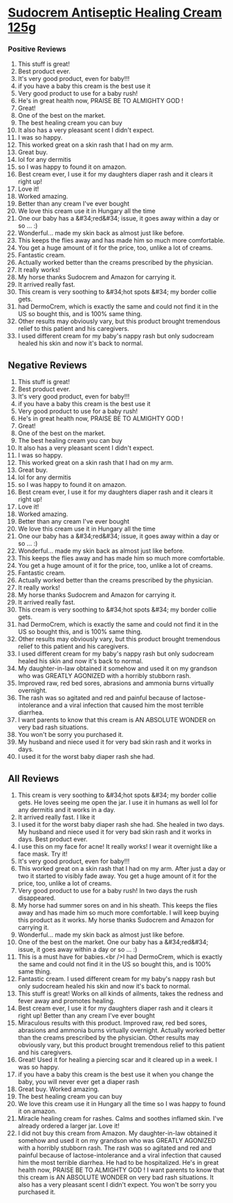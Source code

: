 # [Sudocrem Antiseptic Healing Cream 125g](https://products.checkmycream.com/products/Sudocrem-Antiseptic-Healing-Cream-125g.html)

### Positive Reviews

<ol>
      <li>This stuff is great!  </li>
      <li>Best product ever.</li>
      <li>It&#x27;s very good product, even for baby!!!</li>
      <li>if you have a baby this cream is the best use it</li>
      <li>Very good product to use for a baby rush!</li>
      <li>He&#x27;s in great health now, PRAISE BE TO ALMIGHTY GOD !</li>
      <li>Great!</li>
      <li>One of the best on the market.</li>
      <li>The best healing cream you can buy</li>
      <li>It also has a very pleasant scent I didn&#x27;t expect.</li>
      <li>I was so happy.</li>
      <li>This worked great on a skin rash that I had on my arm.</li>
      <li>Great buy.</li>
      <li>lol  for any dermitis</li>
      <li>so I was happy to found it on amazon.</li>
      <li>Best cream ever, I use it for my daughters diaper rash and it clears it right up!</li>
      <li>Love it!</li>
      <li>Worked amazing.</li>
      <li>Better than any cream I&#x27;ve ever bought</li>
      <li>We love this cream use it in Hungary all the time</li>
      <li>One our baby has a &amp;#34;red&amp;#34; issue, it goes away within a day or so ... :)</li>
      <li>Wonderful... made my skin back as almost just like before.</li>
      <li>This keeps the flies away and has made him so much more comfortable.  </li>
      <li>You get a huge amount of it for the price, too, unlike a lot of creams.</li>
      <li>Fantastic cream.</li>
      <li>Actually worked  better than the creams prescribed by the physician.</li>
      <li>It really works!</li>
      <li>My horse thanks Sudocrem and Amazon for carrying it.</li>
      <li>It arrived really fast.</li>
      <li>This cream is very soothing to &amp;#34;hot spots &amp;#34; my border collie gets.</li>
      <li>had DermoCrem, which is exactly the same and could not find it in the US so bought this, and is 100% same thing.</li>
      <li>Other results may obviously vary, but this product brought tremendous relief to this patient and his caregivers.</li>
      <li>I used different cream for my baby&#x27;s nappy rash but only sudocream healed his skin and now it&#x27;s back to normal.</li>
</ol>


<h2>Negative Reviews</h2>
<ol>
<li> This stuff is great!  </li>
<li> Best product ever.</li>
<li> It&#x27;s very good product, even for baby!!!</li>
<li> if you have a baby this cream is the best use it</li>
<li> Very good product to use for a baby rush!</li>
<li> He&#x27;s in great health now, PRAISE BE TO ALMIGHTY GOD !</li>
<li> Great!</li>
<li> One of the best on the market.</li>
<li> The best healing cream you can buy</li>
<li> It also has a very pleasant scent I didn&#x27;t expect.</li>
<li> I was so happy.</li>
<li> This worked great on a skin rash that I had on my arm.</li>
<li> Great buy.</li>
<li> lol  for any dermitis</li>
<li> so I was happy to found it on amazon.</li>
<li> Best cream ever, I use it for my daughters diaper rash and it clears it right up!</li>
<li> Love it!</li>
<li> Worked amazing.</li>
<li> Better than any cream I&#x27;ve ever bought</li>
<li> We love this cream use it in Hungary all the time</li>
<li> One our baby has a &amp;#34;red&amp;#34; issue, it goes away within a day or so ... :)</li>
<li> Wonderful... made my skin back as almost just like before.</li>
<li> This keeps the flies away and has made him so much more comfortable.  </li>
<li> You get a huge amount of it for the price, too, unlike a lot of creams.</li>
<li> Fantastic cream.</li>
<li> Actually worked  better than the creams prescribed by the physician.</li>
<li> It really works!</li>
<li> My horse thanks Sudocrem and Amazon for carrying it.</li>
<li> It arrived really fast.</li>
<li> This cream is very soothing to &amp;#34;hot spots &amp;#34; my border collie gets.</li>
<li> had DermoCrem, which is exactly the same and could not find it in the US so bought this, and is 100% same thing.</li>
<li> Other results may obviously vary, but this product brought tremendous relief to this patient and his caregivers.</li>
<li> I used different cream for my baby&#x27;s nappy rash but only sudocream healed his skin and now it&#x27;s back to normal.</li>
<li> My daughter-in-law obtained it somehow and used it on my grandson who was GREATLY AGONIZED with a horribly stubborn rash.</li>
<li> Improved raw, red bed sores, abrasions and ammonia burns virtually overnight.</li>
<li> The rash was so agitated and red and painful because of lactose-intolerance and a viral infection that caused him the most terrible diarrhea.</li>
<li> I want parents to know that this cream is AN ABSOLUTE WONDER on very bad rash situations.</li>
<li> You won&#x27;t be sorry you purchased it.</li>
<li> My husband and niece used it for very bad skin rash and it works in days.</li>
<li> I used it for the worst baby diaper rash she had.</li>
</ol>

<h2>All Reviews</h2>

<ol>
    <li> This cream is very soothing to &amp;#34;hot spots &amp;#34; my border collie gets. He loves seeing me open the jar. I use it in humans as well lol  for any dermitis and it works in a day.</li>
    <li> It arrived really fast. I like it</li>
    <li> I used it for the worst baby diaper rash she had. She healed in two days. My husband and niece used it for very bad skin rash and it works in days. Best product ever.</li>
    <li> I use this on my face for acne! It really works! I wear it overnight like a face mask. Try it!</li>
    <li> It&#x27;s very good product, even for baby!!!</li>
    <li> This worked great on a skin rash that I had on my arm. After just a day or two it started to visibly fade away. You get a huge amount of it for the price, too, unlike a lot of creams.</li>
    <li> Very good product to use for a baby rush! In two days the rush disappeared.</li>
    <li> My horse had summer sores on and in his sheath.  This keeps the flies away and has made him so much more comfortable.  I will keep buying this product as it works.  My horse thanks Sudocrem and Amazon for carrying it.</li>
    <li> Wonderful... made my skin back as almost just like before.</li>
    <li> One of the best on the market. One our baby has a &amp;#34;red&amp;#34; issue, it goes away within a day or so ... :)</li>
    <li> This is a must have for babies.&lt;br /&gt;I had DermoCrem, which is exactly the same and could not find it in the US so bought this, and is 100% same thing.</li>
    <li> Fantastic cream. I used different cream for my baby&#x27;s nappy rash but only sudocream healed his skin and now it&#x27;s back to normal.</li>
    <li> This stuff is great!  Works on all kinds of ailments, takes the redness and fever away and promotes healing.</li>
    <li> Best cream ever, I use it for my daughters diaper rash and it clears it right up! Better than any cream I&#x27;ve ever bought</li>
    <li> Miraculous results with this product.  Improved raw, red bed sores, abrasions and ammonia burns virtually overnight. Actually worked  better than the creams prescribed by the physician. Other results may obviously vary, but this product brought tremendous relief to this patient and his caregivers.</li>
    <li> Great! Used it for healing a piercing scar and it cleared up in a week. I was so happy.</li>
    <li> if you have a baby this cream is the best use it when you change the baby, you will never ever get a diaper rash</li>
    <li> Great buy. Worked amazing.</li>
    <li> The best healing cream you can buy</li>
    <li> We love this cream use it in Hungary all the time so I was happy to found it on amazon.</li>
    <li> Miracle healing cream for rashes. Calms and soothes inflamed skin. I&#x27;ve already ordered a larger jar. Love it!</li>
    <li> I did not buy this cream from Amazon. My daughter-in-law obtained it somehow and used it on my grandson who was GREATLY AGONIZED with a horribly stubborn rash. The rash was so agitated and red and painful because of lactose-intolerance and a viral infection that caused him the most terrible diarrhea. He had to be hospitalized. He&#x27;s in great health now, PRAISE BE TO ALMIGHTY GOD ! I want parents to know that this cream is AN ABSOLUTE WONDER on very bad rash situations. It also has a very pleasant scent I didn&#x27;t expect. You won&#x27;t be sorry you purchased it.</li>
</ol>




